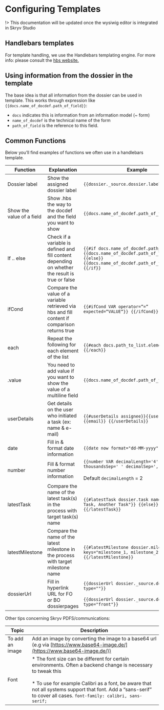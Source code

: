 # Configuring Templates

!> This documentation will be updated once the wysiwig editor is integrated in Skryv Studio

## Handlebars templates

For template handling, we use the Handlebars templating engine. 
For more info: please consult the [hbs website.](https://handlebarsjs.com/guide/#what-is-handlebars)

## Using information from the dossier in the template

The base idea is that all information from the dossier can be used in template.
This works through expression like `{{docs.name_of_docdef.path_of_field}}`: 
* `docs` indicates this is information from an information model (~ form)
* `name_of_docdef` is the technical name of the form
* `path_of_field` is the reference to this field.

## Common Functions
Below you’ll find examples of functions we often use in a handlebars template. 


| **Function**              | **Explanation**                                                                                  | **Example**                                                                                                                             |
|---------------------------|--------------------------------------------------------------------------------------------------|-----------------------------------------------------------------------------------------------------------------------------------------|
| Dossier label             | Show the assigned dossier label                                                                  | `{{dossier._source.dossier.label}}`                                                                                                     |
| Show the value of a field | Show .hbs the way to the docdef and the field you want to show                                   | `{{docs.name_of_docdef.path_of_field}}`                                                                                                 |
| If .. else                | Check if a variable is defined and fill content depending on whether the result is true or false | `{{#if docs.name_of_docdef.path_of_field}} {{docs.name_of_docdef.path_of_field}}{{else}} {{docs.name_of_docdef.path_of_field2}}{{/if}}` |
| ifCond                    | Compare the value of a variable retrieved via hbs and fill content if comparison returns true    | `{{#ifCond VAR operator=”=” expected=“VALUE“}} {{/ifCond}}`                                                                             |
| each                      | Repeat the following for each element of the list                                                | `{{#each docs.path_to_list.elements}} {{/each}}`                                                                                        |
| .value                    | You need to add value if you want to show the value of a multiline field                         | `{{docs.name_of_docdef.path_of_field.value}}`                                                                                           |
| userDetails               | Get details on the user who initiated a task (ex: name & e-mail)                                 | `{{#userDetails assignee}}{{username}} / {{email}} {{/userDetails}}`                                                                    |
| date                      | Fill in & format date information                                                                | `{{date now format="dd-MM-yyyy" add="P1y"}}`                                                                                            |
| number                    | Fill & format number information                                                                 | `{{number VAR decimalLength='4' thousandsSep=' ' decimalSep=','}}`<br><br>Default `decimalLength` = 2                                   |
| latestTask                | Compare the name of the latest task(s) in the process with target task(s) name                   | `{{#latestTask dossier.task names="Some Task, Another Task"}} {{else}} {{/latestTask}}`                                                 |
| latestMilestone           | Compare the name of the latest milestone in the process with target milestone name               | `{{#latestMilestone dossier.milestones keys="milestone_1, milestone_2"}} {{/latestMilestone}}`                                          |
| dossierUrl                | Fill in hyperlink URL for FO or BO dossierpages                                                  | `{{dossierUrl dossier._source.dossier.id type=""}}`<br><br>`{{dossierUrl dossier._source.dossier.id type="front"}}`                     |

Other tips concerning Skryv PDFS/communications:

| **Topic**       | **Description**                                                                                                                                                                                                                                                                                 |
|-----------------|-------------------------------------------------------------------------------------------------------------------------------------------------------------------------------------------------------------------------------------------------------------------------------------------------|
| To add an image | Add an image by converting the image to a base64 url (e.g via [https://www.base64-image.de/](https://www.base64-image.de/))                                                                                                                                                                     |
| Font            | *   The font size can be different for certain environments. Often a backend change is necessary to tweak this<br>    <br>*   To use for example Calibri as a font, be aware that not all systems support that font. Add a “sans-serif” to cover all cases. `font-family: calibri, sans-serif;` |